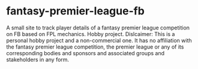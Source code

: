 # fantasy-premier-league-fb
A small site to track player details of a fantasy premier league competition  on FB based on FPL mechanics. Hobby project.
Dislcaimer: This is a personal hobby project and a non-commercial one. It has no affiliation with the fantasy premier league competition, 
the premier league or any of its corresponding bodies and sponsors and associated groups and stakeholders in any form.

